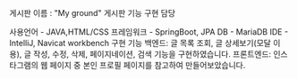 게시판 이름 : "My ground"
게시판 기능 구현 담당

사용언어 - JAVA,HTML/CSS
프레임워크 - SpringBoot, JPA
DB - MariaDB
IDE - IntelliJ, Navicat workbench
구현 기능
백엔드: 글 목록 조회, 글 상세보기(모달 이용), 글 작성, 수정, 삭제, 페이지네이션, 검색 기능을 구현하였습니다.
프론트엔드: 인스타그램의 웹 페이지 중 본인 프로필 페이지를 참고하여 만들어보았습니다.
